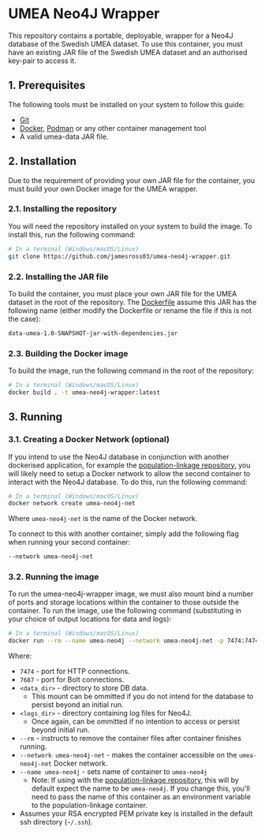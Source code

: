 # UMEA Neo4J Wrapper
This repository contains a portable, deployable, wrapper for a Neo4J database of the Swedish UMEA dataset. To use this container, you must have an existing JAR file of the Swedish UMEA dataset and an authorised key-pair to access it.

## 1. Prerequisites
The following tools must be installed on your system to follow this guide:
- [Git](https://git-scm.com/)
- [Docker](https://www.docker.com/), [Podman](https://podman.io/) or any other container management tool
- A valid umea-data JAR file.

## 2. Installation
Due to the requirement of providing your own JAR file for the container, you must build your own Docker image for the UMEA wrapper. 

### 2.1. Installing the repository
You will need the repository installed on your system to build the image. To install this, run the following command:

```sh
# In a terminal (Windows/macOS/Linux)
git clone https://github.com/jamesross03/umea-neo4j-wrapper.git
```

### 2.2. Installing the JAR file
To build the container, you must place your own JAR file for the UMEA dataset in the root of the repository. The [Dockerfile](./Dockerfile) assume this JAR has the following name (either modify the Dockerfile or rename the file if this is not the case):

```txt
data-umea-1.0-SNAPSHOT-jar-with-dependencies.jar
```

### 2.3. Building the Docker image
To build the image, run the following command in the root of the repository:

```sh
# In a terminal (Windows/macOS/Linux)
docker build . -t umea-neo4j-wrapper:latest
```

## 3. Running
### 3.1. Creating a Docker Network (optional)
If you intend to use the Neo4J database in conjunction with another dockerised application, for example the [population-linkage repository](https://github.com/stacs-srg/population-linkage), you will likely need to setup a Docker network to allow the second container to interact with the Neo4J database. To do this, run the following command:

```sh
# In a terminal (Windows/macOS/Linux)
docker network create umea-neo4j-net
```

Where `umea-neo4j-net` is the name of the Docker network.

To connect to this with another container, simply add the following flag when running your second container:

```sh
--network umea-neo4j-net
```

### 3.2. Running the image
To run the umea-neo4j-wrapper image, we must also mount bind a number of ports and storage locations within the container to those outside the container. To run the image, use the following command (substituting in your choice of output locations for data and logs):

```sh
# In a terminal (Windows/macOS/Linux)
docker run --rm --name umea-neo4j --network umea-neo4j-net -p 7474:7474 -p 7687:7687 -v <data_dir>:/data -v <logs_dir>:/logs  -v ~/.ssh:/root/.ssh umea-neo4j-wrapper:latest
```

Where:
- `7474` - port for HTTP connections.
- `7687` - port for Bolt connections.
- `<data_dir>` - directory to store DB data.
    - This mount can be ommitted if you do not intend for the database to persist beyond an initial run.
- `<logs_dir>` - directory containing log files for Neo4J.
    - Once again, can be ommitted if no intention to access or persist beyond initial run.
- `--rm` - instructs to remove the container files after container finishes running.
- `--network umea-neo4j-net` - makes the container accessible on the `umea-neo4j-net` Docker network.
- `--name umea-neo4j` - sets name of container to `umea-neo4j`
    - Note: If using with the [population-linkage repository](https://github.com/stacs-srg/population-linkage), this will by default expect the name to be `umea-neo4j`. If you change this, you'll need to pass the name of this container as an environment variable to the population-linkage container.
- Assumes your RSA encrypted PEM private key is installed in the default ssh directory (`~/.ssh`).
